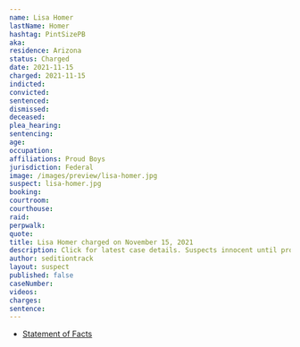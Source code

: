 ```yaml
---
name: Lisa Homer
lastName: Homer
hashtag: PintSizePB
aka:
residence: Arizona
status: Charged
date: 2021-11-15
charged: 2021-11-15
indicted:
convicted:
sentenced:
dismissed:
deceased:
plea_hearing:
sentencing:
age:
occupation:
affiliations: Proud Boys
jurisdiction: Federal
image: /images/preview/lisa-homer.jpg
suspect: lisa-homer.jpg
booking:
courtroom:
courthouse:
raid:
perpwalk:
quote:
title: Lisa Homer charged on November 15, 2021
description: Click for latest case details. Suspects innocent until proven guilty.
author: seditiontrack
layout: suspect
published: false
caseNumber:
videos:
charges:
sentence:
---
```

- [Statement of Facts](https://extremism.gwu.edu/sites/g/files/zaxdzs2191/f/Lisa%20Anne%20Homer%20Statement%20of%20Facts.pdf)
